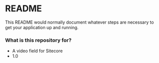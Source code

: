 # README #

This README would normally document whatever steps are necessary to get your application up and running.

### What is this repository for? ###

* A video field for Sitecore
* 1.0